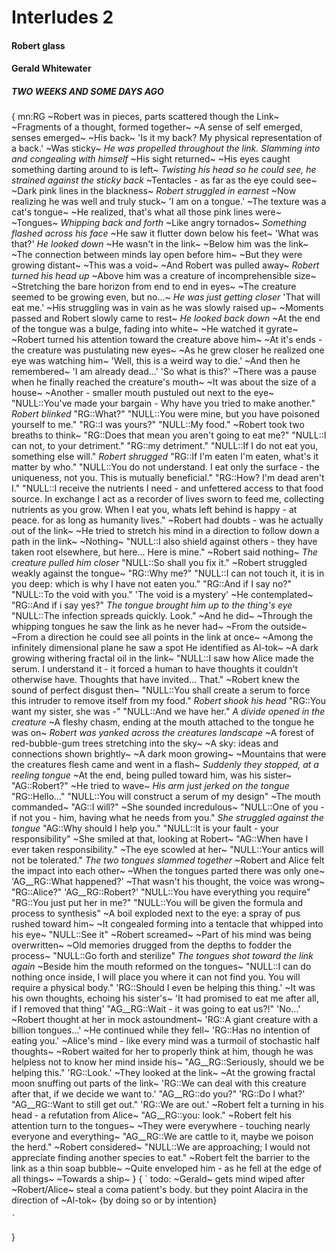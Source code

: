 # Interludes 2

#### Robert glass

#### Gerald Whitewater

##### TWO WEEKS  AND SOME DAYS AGO
{
mn:RG
~Robert was in pieces, parts scattered though the Link~
~Fragments of a thought, formed together~
~A sense of self emerged, senses emerged~
~His back~
'Is it my back? 
My physical representation of a back.'
~Was sticky~
*He was propelled throughout the link. Slamming into and congealing with himself*
~His sight returned~
~His eyes caught something darting around to is left~
*Twisting his head so he could see, he strained against the sticky back*
~Tentacles - as far as the eye could see~ 
~Dark pink lines in the blackness~
*Robert struggled in earnest* 
~Now realizing he was well and truly stuck~
'I am on a tongue.'
~The texture was a cat's tongue~
~He realized, that's what all those pink lines were~
~Tongues~
*Whipping back and forth*
~Like angry tornados~
*Something flashed across his face*
~He saw it flutter down below his feet~
'What was that?'
*He looked down*
~He wasn't in the link~
~Below him was the link~ 
~The connection between minds lay open before him~
~But they were growing distant~
~This was a void~
~And Robert was pulled away~
*Robert turned his head up*
~Above him was a creature of incomprehensible size~
~Stretching the bare horizon from end to end in eyes~
~The creature seemed to be growing even, but no...~
*He was just getting closer*
'That will eat me.'
~His struggling was in vain as he was slowly raised up~
~Moments passed and Robert slowly came to rest~
*He looked back down*
~At the end of the tongue was a bulge, fading into white~
~He watched it gyrate~
~Robert turned his attention toward the creature above him~
~At it's ends - the creature was pustulating new eyes~
~As he grew closer he realized one eye was watching him~
'Well, this is a weird way to die.'
~And then he remembered~
'I am already dead...'
'So what is this?'
~There was a pause when he finally reached the creature's mouth~
~It was about the size of a house~
~Another - smaller mouth pustuled out next to the eye~
"NULL::You've made your bargain - Why have you tried to make another."
*Robert blinked*
"RG::What?"
"NULL::You were mine, but you have poisoned yourself to me."
"RG::I was yours?"
"NULL::My food."
~Robert took two breaths to think~
"RG::Does that mean you aren't going to eat me?"
"NULL::I can not, to your detriment."
"RG::my detriment."
"NULL::If I do not eat you, something else will."
*Robert shrugged*
"RG::If I'm eaten I'm eaten, what's it matter by who."
"NULL::You do not understand. 
I eat only the surface - the uniqueness, not you.
This is mutually beneficial."
"RG::How? I'm dead aren't I."
"NULL::I receive the nutrients I need - and unfettered access to that food source.
In exchange I act as a recorder of lives sworn to feed me, collecting nutrients as you grow.
When I eat you, whats left behind is happy - at peace. for as long as humanity lives."
~Robert had doubts - was he actually out of the link~
~He tried to stretch his mind in a direction to follow down a path in the link~
~Nothing~
"NULL::I also shield against others - they have taken root elsewhere, but here... 
Here is mine."
~Robert said nothing~
*The creature pulled him closer*
"NULL::So shall you fix it."
~Robert struggled weakly against the tongue~
"RG::Why me?"
"NULL::I can not touch it, it is in you deep: which is why I have not eaten you."
"RG::And if I say no?"
"NULL::To the void with you."
'The void is a mystery'
~He contemplated~
"RG::And if i say yes?"
*The tongue brought him up to the thing's eye*
"NULL::The infection spreads quickly.
Look."
~And he did~
~Through the whipping tongues he saw the link as he never had~
~From the outside~
~From a direction he could see all points in the link at once~
~Among the infinitely dimensional plane he saw a spot He identified as Al-tok~
~A dark growing withering fractal oil in the link~
"NULL::I saw how Alice made the serum. 
I understand it - it forced a human to have thoughts it couldn't otherwise have.
Thoughts that have invited... 
That."
~Robert knew the sound of perfect disgust then~ 
"NULL::You shall create a serum to force this intruder to remove itself from my food."
*Robert shook his head*
"RG::You want my sister, she was -"
"NULL::And we have her."
*A divide opened in the creature*
~A fleshy chasm, ending at the mouth attached to the tongue he was on~
*Robert was yanked across the creatures landscape*
~A forest of red-bubble-gum trees stretching into the sky~
~A sky: ideas and connections shown brightly~
~A dark moon growing~
~Mountains that were the creatures flesh came and went in a flash~
*Suddenly they stopped, at a reeling tongue*
~At the end, being pulled toward him, was his sister~
"AG::Robert?"
~He tried to wave~
*His arm just jerked on the tongue*
"RG::Hello..."
"NULL::You will construct a serum of my design"
~The mouth commanded~
"AG::I will?"
~She sounded incredulous~
"NULL::One of you - if not you - him, having what he needs from you."
*She struggled against the tongue*
"AG::Why should I help you."
"NULL::It is your fault - your responsibility"
~She smiled at that, looking at Robert~
"AG::When have I ever taken responsibility."
~The eye scowled at her~
"NULL::Your antics will not be tolerated."
*The two tongues slammed together*
~Robert and Alice felt the impact into each other~
~When the tongues parted there was only one~
'AG__RG::What happened?'
~That wasn't his thought, the voice was wrong~
"RG::Alice?" 
'AG__RG::Robert?'
"NULL::You have everything you require"
"RG::You just put her in me?"
"NULL::You will be given the formula and process to synthesis"
~A boil exploded next to the eye: a spray of pus rushed toward him~
~It congealed forming into a tentacle that whipped into his eye~
"NULL::See it"
~Robert screamed~
~Part of his mind was being overwritten~
~Old memories drugged from the depths to fodder the process~
"NULL::Go forth and sterilize"
*The tongues shot toward the link again*
~Beside him the mouth reformed on the tongues~
"NULL::I can do nothing once inside, I will place you where it can not find you. 
You will require a physical body."
'RG::Should I even be helping this thing.'
~It was his own thoughts, echoing his sister's~
'It had promised to eat me after all, if I removed that thing'
"AG__RG::Wait - it was going to eat us?!"
'No...'
~Robert thought at her in mock astoundment~
'RG::A giant creature with a billion tongues...'
~He continued while they fell~
'RG::Has no intention of eating you.'
~Alice's mind - like every mind was a turmoil of stochastic half thoughts~
~Robert waited for her to properly think at him, though he was helpless not to know her mind inside his~
"AG__RG::Seriously, should we be helping this."
'RG::Look.'
~They looked at the link~
~At the growing fractal moon snuffing out parts of the link~
'RG::We can deal with this creature after that, if we decide we want to.'
"AG__RG::do you?"
'RG::Do I what?'
"AG__RG::Want to still get out."
'RG::We are out.'
~Robert felt a turning in his head - a refutation from Alice~
"AG__RG::you: look."
~Robert felt his attention turn to the tongues~
~They were everywhere - touching nearly everyone and everything~
"AG__RG::We are cattle to it, maybe we poison the herd."
~Robert considered~
"NULL::We are approaching; I would not appreciate finding another species to eat."
~Robert felt the barrier to the link as a thin soap bubble~
~Quite enveloped him - as he fell at the edge of all things~
~Towards a ship~
}
{
    `
    todo:
        ~Gerald~ gets mind wiped after ~Robert/Alice~ steal a coma patient's body.
            but they point Alacira in the direction of ~Al-tok~ {by doing so or by intention}
    
    `
}